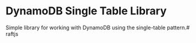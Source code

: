 # DynamoDB Single Table Library

Simple library for working with DynamoDB using the single-table pattern.# raftjs
